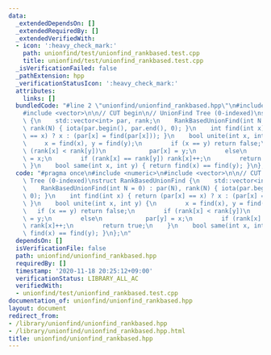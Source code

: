 ```yaml
---
data:
  _extendedDependsOn: []
  _extendedRequiredBy: []
  _extendedVerifiedWith:
  - icon: ':heavy_check_mark:'
    path: unionfind/test/unionfind_rankbased.test.cpp
    title: unionfind/test/unionfind_rankbased.test.cpp
  _isVerificationFailed: false
  _pathExtension: hpp
  _verificationStatusIcon: ':heavy_check_mark:'
  attributes:
    links: []
  bundledCode: "#line 2 \"unionfind/unionfind_rankbased.hpp\"\n#include <numeric>\n\
    #include <vector>\n\n// CUT begin\n// UnionFind Tree (0-indexed)\nstruct RankBasedUnionFind\
    \ {\n    std::vector<int> par, rank;\n    RankBasedUnionFind(int N = 0) : par(N),\
    \ rank(N) { iota(par.begin(), par.end(), 0); }\n    int find(int x) { return (par[x]\
    \ == x) ? x : (par[x] = find(par[x])); }\n    bool unite(int x, int y) {\n   \
    \     x = find(x), y = find(y);\n        if (x == y) return false;\n        if\
    \ (rank[x] < rank[y])\n            par[x] = y;\n        else\n            par[y]\
    \ = x;\n        if (rank[x] == rank[y]) rank[x]++;\n        return true;\n   \
    \ }\n    bool same(int x, int y) { return find(x) == find(y); }\n};\n"
  code: "#pragma once\n#include <numeric>\n#include <vector>\n\n// CUT begin\n// UnionFind\
    \ Tree (0-indexed)\nstruct RankBasedUnionFind {\n    std::vector<int> par, rank;\n\
    \    RankBasedUnionFind(int N = 0) : par(N), rank(N) { iota(par.begin(), par.end(),\
    \ 0); }\n    int find(int x) { return (par[x] == x) ? x : (par[x] = find(par[x]));\
    \ }\n    bool unite(int x, int y) {\n        x = find(x), y = find(y);\n     \
    \   if (x == y) return false;\n        if (rank[x] < rank[y])\n            par[x]\
    \ = y;\n        else\n            par[y] = x;\n        if (rank[x] == rank[y])\
    \ rank[x]++;\n        return true;\n    }\n    bool same(int x, int y) { return\
    \ find(x) == find(y); }\n};\n"
  dependsOn: []
  isVerificationFile: false
  path: unionfind/unionfind_rankbased.hpp
  requiredBy: []
  timestamp: '2020-11-18 20:25:12+09:00'
  verificationStatus: LIBRARY_ALL_AC
  verifiedWith:
  - unionfind/test/unionfind_rankbased.test.cpp
documentation_of: unionfind/unionfind_rankbased.hpp
layout: document
redirect_from:
- /library/unionfind/unionfind_rankbased.hpp
- /library/unionfind/unionfind_rankbased.hpp.html
title: unionfind/unionfind_rankbased.hpp
---
```

